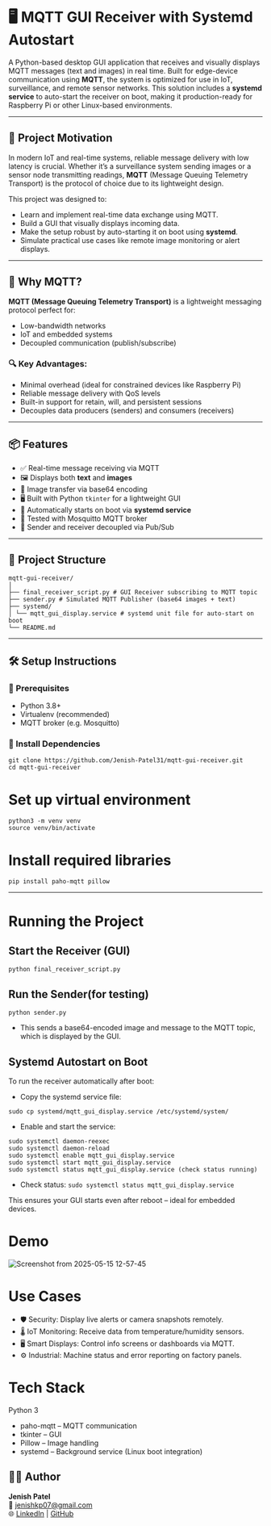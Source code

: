 # 🖥️ MQTT GUI Receiver with Systemd Autostart

A Python-based desktop GUI application that receives and visually displays MQTT messages (text and images) in real time. Built for edge-device communication using **MQTT**, the system is optimized for use in IoT, surveillance, and remote sensor networks. This solution includes a **systemd service** to auto-start the receiver on boot, making it production-ready for Raspberry Pi or other Linux-based environments.

---

## 🚀 Project Motivation

In modern IoT and real-time systems, reliable message delivery with low latency is crucial. Whether it’s a surveillance system sending images or a sensor node transmitting readings, **MQTT** (Message Queuing Telemetry Transport) is the protocol of choice due to its lightweight design.

This project was designed to:
- Learn and implement real-time data exchange using MQTT.
- Build a GUI that visually displays incoming data.
- Make the setup robust by auto-starting it on boot using **systemd**.
- Simulate practical use cases like remote image monitoring or alert displays.

---

## 🧠 Why MQTT?

**MQTT (Message Queuing Telemetry Transport)** is a lightweight messaging protocol perfect for:
- Low-bandwidth networks
- IoT and embedded systems
- Decoupled communication (publish/subscribe)

### 🔍 Key Advantages:
- Minimal overhead (ideal for constrained devices like Raspberry Pi)
- Reliable message delivery with QoS levels
- Built-in support for retain, will, and persistent sessions
- Decouples data producers (senders) and consumers (receivers)

---

## 📦 Features

- ✅ Real-time message receiving via MQTT
- 🖼️ Displays both **text** and **images**
- 📁 Image transfer via base64 encoding
- 🖥️ Built with Python `tkinter` for a lightweight GUI
- 🔁 Automatically starts on boot via **systemd service**
- 🧪 Tested with Mosquitto MQTT broker
- 📡 Sender and receiver decoupled via Pub/Sub

---

## 📂 Project Structure

```
mqtt-gui-receiver/
│
├── final_receiver_script.py # GUI Receiver subscribing to MQTT topic
├── sender.py # Simulated MQTT Publisher (base64 images + text)
├── systemd/
│ └── mqtt_gui_display.service # systemd unit file for auto-start on boot
└── README.md 
```

---

## 🛠️ Setup Instructions
### 🧳 Prerequisites

- Python 3.8+
- Virtualenv (recommended)
- MQTT broker (e.g. Mosquitto)

### 📌 Install Dependencies

```
git clone https://github.com/Jenish-Patel31/mqtt-gui-receiver.git
cd mqtt-gui-receiver
```

# Set up virtual environment
```
python3 -m venv venv
source venv/bin/activate
```

# Install required libraries
```
pip install paho-mqtt pillow
```

---

# Running the Project
## Start the Receiver (GUI)
```
python final_receiver_script.py 
```

## Run the Sender(for testing)
```
python sender.py 
```
- This sends a base64-encoded image and message to the MQTT topic, which is displayed by the GUI.

## Systemd Autostart on Boot
To run the receiver automatically after boot:
- Copy the systemd service file:
```
sudo cp systemd/mqtt_gui_display.service /etc/systemd/system/
```
- Enable and start the service:
```
sudo systemctl daemon-reexec
sudo systemctl daemon-reload
sudo systemctl enable mqtt_gui_display.service
sudo systemctl start mqtt_gui_display.service
sudo systemctl status mqtt_gui_display.service (check status running)
```
- Check status:
```sudo systemctl status mqtt_gui_display.service```

This ensures your GUI starts even after reboot – ideal for embedded devices.

# Demo
![Screenshot from 2025-05-15 12-57-45](https://github.com/user-attachments/assets/9de596b6-c3d4-4a35-b893-e09cbca9c61c)


# Use Cases
- 🛡️ Security: Display live alerts or camera snapshots remotely.
- 🌡️ IoT Monitoring: Receive data from temperature/humidity sensors.
- 🖥️ Smart Displays: Control info screens or dashboards via MQTT.
- ⚙️ Industrial: Machine status and error reporting on factory panels.

# Tech Stack
Python 3

- paho-mqtt – MQTT communication
- tkinter – GUI
- Pillow – Image handling
- systemd – Background service (Linux boot integration)

## 🙋‍♂️ Author

**Jenish Patel**  
📧 [jenishkp07@gmail.com](mailto:jenishkp07@gmail.com)  
🌐 [LinkedIn](https://www.linkedin.com/in/jenish-patel-31k) | [GitHub](https://github.com/Jenish-Patel31)




